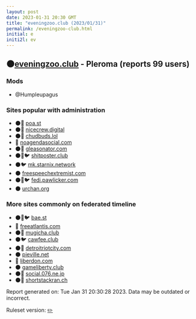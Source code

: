 ```yaml
---
layout: post
date: 2023-01-31 20:30 GMT
title: "eveningzoo.club (2023/01/31)"
permalink: /eveningzoo-club.html
initial: e
initi2l: ev
---
```


## 🌑[eveningzoo.club](https://eveningzoo.club) - Pleroma (reports 99 users)

### Mods
 * @Humpleupagus

### Sites popular with administration

* 🌑🧸 [poa.st](/poa-st.html)
* 🌑🧸 [nicecrew.digital](/nicecrew-digital.html)
* 🌑🧸 [chudbuds.lol](/chudbuds-lol.html)
* 🐘 [noagendasocial.com](/noagendasocial-com.html)
* 🌑🧸 [gleasonator.com](/gleasonator-com.html)
* 🌑🧸🐦 [shitposter.club](/shitposter-club.html)
* 🌑🐦 [mk.starnix.network](/mk-starnix-network.html)
* 🌑 [freespeechextremist.com](/freespeechextremist-com.html)
* 🌑🧸🐦 [fedi.pawlicker.com](/fedi-pawlicker-com.html)
* 🌑 [urchan.org](/urchan-org.html)

### More sites commonly on federated timeline

* 🌑🧸🐦 [bae.st](/bae-st.html)
* 🐘 [freeatlantis.com](/freeatlantis-com.html)
* 🌑🧸 [mugicha.club](/mugicha-club.html)
* 🌑🐦 [cawfee.club](/cawfee-club.html)
* 🌑🧸 [detroitriotcity.com](/detroitriotcity-com.html)
* 🌑 [pieville.net](/pieville-net.html)
* 🐘 [liberdon.com](/liberdon-com.html)
* 🌑 [gameliberty.club](/gameliberty-club.html)
* 🌑🧸 [social.076.ne.jp](/social-076-ne-jp.html)
* 🌑🧸 [shortstackran.ch](/shortstackran-ch.html)

Report generated on: Tue Jan 31 20:30:28 2023. Data may be outdated or incorrect.

Ruleset version: [✏️](/version-pencil)
